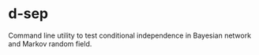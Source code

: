 # d-sep

Command line utility to test conditional independence in Bayesian network and Markov random field.
